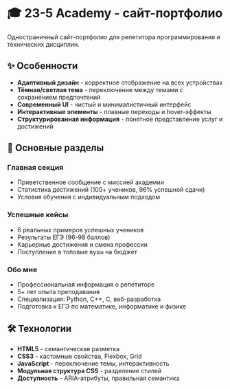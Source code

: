 # 🎓 23-5 Academy - сайт-портфолио

Одностраничный сайт-портфолио для репетитора программирования и технических дисциплин.

## ✨ Особенности

- **Адаптивный дизайн** - корректное отображение на всех устройствах
- **Тёмная/светлая тема** - переключение между темами с сохранением предпочтений
- **Современный UI** - чистый и минималистичный интерфейс
- **Интерактивные элементы** - плавные переходы и hover-эффекты
- **Структурированная информация** - понятное представление услуг и достижений

## 🎯 Основные разделы

### Главная секция
- Приветственное сообщение с миссией академии
- Статистика достижений (100+ учеников, 96% успешной сдачи)
- Условия обучения с индивидуальным подходом

### Успешные кейсы
- 6 реальных примеров успешных учеников
- Результаты ЕГЭ (96-98 баллов)
- Карьерные достижения и смена профессии
- Поступление в топовые вузы на бюджет

### Обо мне
- Профессиональная информация о репетиторе
- 5+ лет опыта преподавания
- Специализация: Python, C++, C, веб-разработка
- Подготовка к ЕГЭ по математике, информатике и физике

## 🛠 Технологии

- **HTML5** - семантическая разметка
- **CSS3** - кастомные свойства, Flexbox, Grid
- **JavaScript** - переключение темы, интерактивность
- **Модульная структура CSS** - разделение стилей
- **Доступность** - ARIA-атрибуты, правильная семантика

